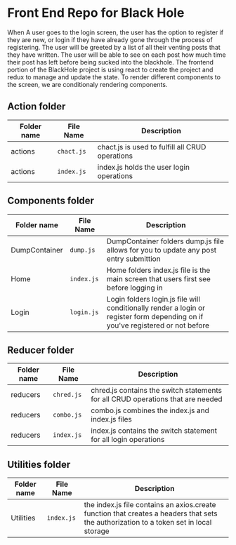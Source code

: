 # Front End Repo for Black Hole


  When A user goes to the login screen, the user has the option to register if they are new, or login if they have already gone through the process of registering. The user will be greeted by a list of all their venting posts that they have written. The user will be able to see on each post how much time their post has left before being sucked into the blackhole. 
  The frontend portion of the BlackHole project is using react to create the project and redux to manage and update the state. To render different components to the screen, we are conditionaly rendering components.


## Action folder

|Folder name|File Name|Description|
|---|---|---|
|actions|`chact.js`|chact.js is used to fulfill all CRUD operations|
|actions|`index.js`|index.js holds the user login operations|


## Components folder

|Folder name|File Name|Description|
|---|---|---|
|DumpContainer|`dump.js`| DumpContainer folders dump.js file allows for you to update any post entry submittion |
|Home|`index.js`|Home folders index.js file is the main screen that users first see before logging in|
|Login|`login.js`|Login folders login.js file will conditionally render a login or register form depending on if you've registered or not before|

## Reducer folder

|Folder name|File Name|Description|
|---|---|---|
|reducers|`chred.js`|chred.js contains the switch statements for all CRUD operations that are needed|
|reducers|`combo.js`|combo.js combines the index.js and index.js files|
|reducers|`index.js`|index.js contains the switch statement for all login operations|

## Utilities folder

|Folder name|File Name|Description|
|---|---|---|
|Utilities|`index.js`|the index.js file contains an axios.create function that creates a headers that sets the authorization to a token set in local storage|

